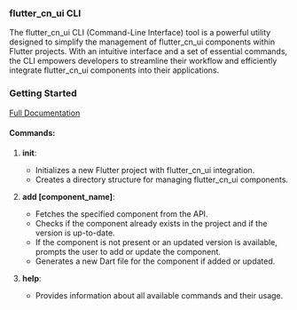 ### flutter_cn_ui CLI

The flutter_cn_ui CLI (Command-Line Interface) tool is a powerful utility designed to simplify the management of flutter_cn_ui components within Flutter projects. With an intuitive interface and a set of essential commands, the CLI empowers developers to streamline their workflow and efficiently integrate flutter_cn_ui components into their applications.

### Getting Started

<a target="_blank" href="https://github.com/shoh-dev/flutter_cn_ui/wiki">Full Documentation</a>

#### Commands:

1. **init**:
    - Initializes a new Flutter project with flutter_cn_ui integration.
    - Creates a directory structure for managing flutter_cn_ui components.

2. **add [component_name]**:
    - Fetches the specified component from the API.
    - Checks if the component already exists in the project and if the version is up-to-date.
    - If the component is not present or an updated version is available, prompts the user to add or update the component.
    - Generates a new Dart file for the component if added or updated.

3. **help**:
    - Provides information about all available commands and their usage.